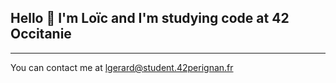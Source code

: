 ## Hello 🖖 I'm Loïc and I'm studying code at 42 Occitanie
----
You can contact me at lgerard@student.42perignan.fr
